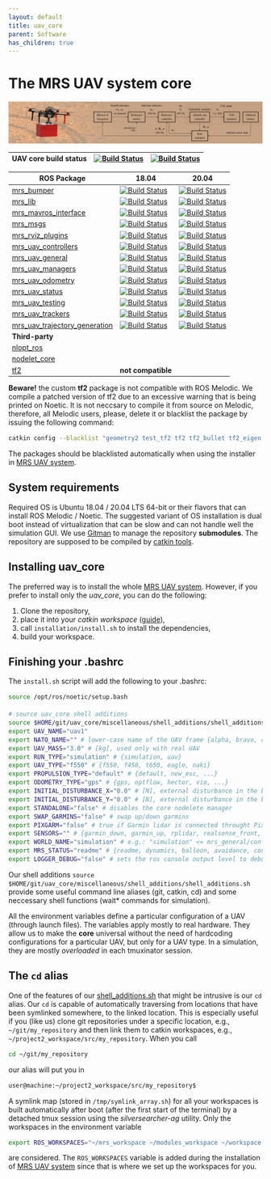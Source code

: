 ```yaml
---
layout: default
title: uav_core
parent: Software
has_children: true
---
```

# The MRS UAV system core

![](fig/thumbnail.jpg)

| UAV core build status | [![Build Status](https://github.com/ctu-mrs/uav_core/workflows/Melodic/badge.svg)](https://github.com/ctu-mrs/uav_core/actions) | [![Build Status](https://github.com/ctu-mrs/uav_core/workflows/Noetic/badge.svg)](https://github.com/ctu-mrs/uav_core/actions) |
|-----------------------|---------------------------------------------------------------------------------------------------------------------------------|--------------------------------------------------------------------------------------------------------------------------------|

| ROS Package                                                                               | 18.04                                                                                                                                                                     | 20.04                                                                                                                                                                    |
|-------------------------------------------------------------------------------------------|---------------------------------------------------------------------------------------------------------------------------------------------------------------------------|--------------------------------------------------------------------------------------------------------------------------------------------------------------------------|
| [mrs_bumper](https://github.com/ctu-mrs/mrs_bumper)                                       | [![Build Status](https://github.com/ctu-mrs/mrs_bumper/workflows/Melodic/badge.svg)](https://github.com/ctu-mrs/mrs_bumper/actions)                                       | [![Build Status](https://github.com/ctu-mrs/mrs_bumper/workflows/Noetic/badge.svg)](https://github.com/ctu-mrs/mrs_bumper/actions)                                       |
| [mrs_lib](https://github.com/ctu-mrs/mrs_lib)                                             | [![Build Status](https://github.com/ctu-mrs/mrs_lib/workflows/Melodic/badge.svg)](https://github.com/ctu-mrs/mrs_lib/actions)                                             | [![Build Status](https://github.com/ctu-mrs/mrs_lib/workflows/Noetic/badge.svg)](https://github.com/ctu-mrs/mrs_lib/actions)                                             |
| [mrs_mavros_interface](https://github.com/ctu-mrs/mrs_mavros_interface)                   | [![Build Status](https://github.com/ctu-mrs/mrs_mavros_interface/workflows/Melodic/badge.svg)](https://github.com/ctu-mrs/mrs_mavros_interface/actions)                   | [![Build Status](https://github.com/ctu-mrs/mrs_mavros_interface/workflows/Noetic/badge.svg)](https://github.com/ctu-mrs/mrs_mavros_interface/actions)                   |
| [mrs_msgs](https://github.com/ctu-mrs/mrs_msgs)                                           | [![Build Status](https://github.com/ctu-mrs/mrs_msgs/workflows/Melodic/badge.svg)](https://github.com/ctu-mrs/mrs_msgs/actions)                                           | [![Build Status](https://github.com/ctu-mrs/mrs_msgs/workflows/Noetic/badge.svg)](https://github.com/ctu-mrs/mrs_msgs/actions)                                           |
| [mrs_rviz_plugins](https://github.com/ctu-mrs/mrs_rviz_plugins)                           | [![Build Status](https://github.com/ctu-mrs/mrs_rviz_plugins/workflows/Melodic/badge.svg)](https://github.com/ctu-mrs/mrs_rviz_plugins/actions)                           | [![Build Status](https://github.com/ctu-mrs/mrs_rviz_plugins/workflows/Noetic/badge.svg)](https://github.com/ctu-mrs/mrs_rviz_plugins/actions)                           |
| [mrs_uav_controllers](https://github.com/ctu-mrs/mrs_uav_controllers)                     | [![Build Status](https://github.com/ctu-mrs/mrs_uav_controllers/workflows/Melodic/badge.svg)](https://github.com/ctu-mrs/mrs_uav_controllers/actions)                     | [![Build Status](https://github.com/ctu-mrs/mrs_uav_controllers/workflows/Noetic/badge.svg)](https://github.com/ctu-mrs/mrs_uav_controllers/actions)                     |
| [mrs_uav_general](https://github.com/ctu-mrs/mrs_uav_general)                             | [![Build Status](https://github.com/ctu-mrs/mrs_uav_general/workflows/Melodic/badge.svg)](https://github.com/ctu-mrs/mrs_uav_general/actions)                             | [![Build Status](https://github.com/ctu-mrs/mrs_uav_general/workflows/Noetic/badge.svg)](https://github.com/ctu-mrs/mrs_uav_general/actions)                             |
| [mrs_uav_managers](https://github.com/ctu-mrs/mrs_uav_managers)                           | [![Build Status](https://github.com/ctu-mrs/mrs_uav_managers/workflows/Melodic/badge.svg)](https://github.com/ctu-mrs/mrs_uav_managers/actions)                           | [![Build Status](https://github.com/ctu-mrs/mrs_uav_managers/workflows/Noetic/badge.svg)](https://github.com/ctu-mrs/mrs_uav_managers/actions)                           |
| [mrs_uav_odometry](https://github.com/ctu-mrs/mrs_uav_odometry)                           | [![Build Status](https://github.com/ctu-mrs/mrs_uav_odometry/workflows/Melodic/badge.svg)](https://github.com/ctu-mrs/mrs_uav_odometry/actions)                           | [![Build Status](https://github.com/ctu-mrs/mrs_uav_odometry/workflows/Noetic/badge.svg)](https://github.com/ctu-mrs/mrs_uav_odometry/actions)                           |
| [mrs_uav_status](https://github.com/ctu-mrs/mrs_uav_status)                               | [![Build Status](https://github.com/ctu-mrs/mrs_uav_status/workflows/Melodic/badge.svg)](https://github.com/ctu-mrs/mrs_uav_status/actions)                               | [![Build Status](https://github.com/ctu-mrs/mrs_uav_status/workflows/Noetic/badge.svg)](https://github.com/ctu-mrs/mrs_uav_status/actions)                               |
| [mrs_uav_testing](https://github.com/ctu-mrs/mrs_uav_testing)                             | [![Build Status](https://github.com/ctu-mrs/mrs_uav_testing/workflows/Melodic/badge.svg)](https://github.com/ctu-mrs/mrs_uav_testing/actions)                             | [![Build Status](https://github.com/ctu-mrs/mrs_uav_testing/workflows/Noetic/badge.svg)](https://github.com/ctu-mrs/mrs_uav_testing/actions)                             |
| [mrs_uav_trackers](https://github.com/ctu-mrs/mrs_uav_trackers)                           | [![Build Status](https://github.com/ctu-mrs/mrs_uav_trackers/workflows/Melodic/badge.svg)](https://github.com/ctu-mrs/mrs_uav_trackers/actions)                           | [![Build Status](https://github.com/ctu-mrs/mrs_uav_trackers/workflows/Noetic/badge.svg)](https://github.com/ctu-mrs/mrs_uav_trackers/actions)                           |
| [mrs_uav_trajectory_generation](https://github.com/ctu-mrs/mrs_uav_trajectory_generation) | [![Build Status](https://github.com/ctu-mrs/mrs_uav_trajectory_generation/workflows/Melodic/badge.svg)](https://github.com/ctu-mrs/mrs_uav_trajectory_generation/actions) | [![Build Status](https://github.com/ctu-mrs/mrs_uav_trajectory_generation/workflows/Noetic/badge.svg)](https://github.com/ctu-mrs/mrs_uav_trajectory_generation/actions) |
| **Third-party**                                                                           |                                                                                                                                                                           |                                                                                                                                                                          |
| [nlopt_ros](https://github.com/ctu-mrs/nlopt_ros)                                         |                                                                                                                                                                           |                                                                                                                                                                          |
| [nodelet_core](https://github.com/ctu-mrs/nodelet_core)                                   |                                                                                                                                                                           |                                                                                                                                                                          |
| [tf2](https://github.com/ctu-mrs/tf2)                                                     | **not compatible**                                                                                                                                                        |                                                                                                                                                                          |

**Beware!** the custom **tf2** package is not compatible with ROS Melodic.
We compile a patched version of tf2 due to an excessive warning that is being printed on Noetic.
It is not neccsary to compile it from source on Melodic, therefore, all Melodic users, please, delete it or blacklist the package by issuing the following command:
```bash
catkin config --blacklist "geometry2 test_tf2 tf2 tf2_bullet tf2_eigen tf2_geometry_msgs tf2_kdl tf2_msgs tf2_py tf2_ros tf2_sensor_msgs tf2_tools"
```
The packages should be blacklisted automatically when using the installer in [MRS UAV system](https://github.com/ctu-mrs/mrs_uav_system).

## System requirements

Required OS is Ubuntu 18.04 / 20.04 LTS 64-bit or their flavors that can install ROS Melodic / Noetic.
The suggested variant of OS installation is dual boot instead of virtualization that can be slow and can not handle well the simulation GUI.
We use [Gitman](https://github.com/jacebrowning/gitman) to manage the repository **submodules**.
The repository are supposed to be compiled by [catkin tools](https://catkin-tools.readthedocs.io).

## Installing uav_core

The preferred way is to install the whole [MRS UAV system](https://github.com/ctu-mrs/mrs_uav_system).
However, if you prefer to install only the *uav_core*, you can do the following:

1. Clone the repository,
2. place it into your *catkin workspace* ([guide](https://ctu-mrs.github.io/docs/software/catkin/managing_workspaces/managing_workspaces.html)),
3. call ```installation/install.sh``` to install the dependencies,
4. build your workspace.

## Finishing your .bashrc

The `install.sh` script will add the following to your .bashrc:
```bash
source /opt/ros/noetic/setup.bash

# source uav_core shell additions
source $HOME/git/uav_core/miscellaneous/shell_additions/shell_additions.sh
export UAV_NAME="uav1"
export NATO_NAME="" # lower-case name of the UAV frame {alpha, bravo, charlie, ...}
export UAV_MASS="3.0" # [kg], used only with real UAV
export RUN_TYPE="simulation" # {simulation, uav}
export UAV_TYPE="f550" # {f550, f450, t650, eagle, naki}
export PROPULSION_TYPE="default" # {default, new_esc, ...}
export ODOMETRY_TYPE="gps" # {gps, optflow, hector, vio, ...}
export INITIAL_DISTURBANCE_X="0.0" # [N], external disturbance in the body frame
export INITIAL_DISTURBANCE_Y="0.0" # [N], external disturbance in the body frame
export STANDALONE="false" # disables the core nodelete manager
export SWAP_GARMINS="false" # swap up/down garmins
export PIXGARM="false" # true if Garmin lidar is connected throught Pixhawk
export SENSORS="" # {garmin_down, garmin_up, rplidar, realsense_front, teraranger, bluefox_optflow, realsense_brick, bluefox_brick}
export WORLD_NAME="simulation" # e.g.: "simulation" <= mrs_general/config/world_simulation.yaml
export MRS_STATUS="readme" # {readme, dynamics, balloon, avoidance, control_error, gripper}
export LOGGER_DEBUG="false" # sets the ros console output level to debug
```

Our shell additions
```source $HOME/git/uav_core/miscellaneous/shell_additions/shell_additions.sh```
provide some useful command line aliases (git, catkin, cd) and some neccessary shell functions (wait\* commands for simulation).

All the environment variables define a particular configuration of a UAV (through launch files).
The variables apply mostly to real hardware. They allow us to make the **core** universal without the need of hardcoding configurations for a particular UAV, but only for a UAV type.
In a simulation, they are mostly *overloaded* in each tmuxinator session.

## The `cd` alias

One of the features of our [shell_additions.sh](https://github.com/ctu-mrs/uav_core/blob/master/miscellaneous/shell_additions/shell_additions.sh) that might be intrusive is our `cd` alias.
Our `cd` is capable of automatically traversing from locations that have been symlinked somewhere, to the linked location.
This is especially useful if you (like us) clone git repositories under a specific location, e.g., `~/git/my_repository` and then link them to catkin workspaces, e.g., `~/project2_workspace/src/my_repository`.
When you call
```bash
cd ~/git/my_repository
```
our alias will put you in
```bash
user@machine:~/project2_workspace/src/my_repository$
```

A symlink map (stored in `/tmp/symlink_array.sh`) for all your workspaces is built automatically after boot (after the first start of the terminal) by a detached tmux session using the *silversearcher-ag* utility.
Only the workspaces in the environment variable
```bash
export ROS_WORKSPACES="~/mrs_workspace ~/modules_workspace ~/workspace ~/project2_workspace"
```
are considered.
The `ROS_WORKSPACES` variable is added during the installation of [MRS UAV system](https://github.com/ctu-mrs/mrs_uav_system) since that is where we set up the workspaces for you.
